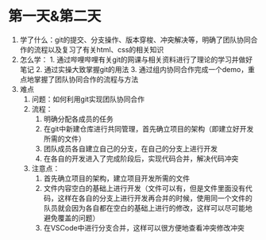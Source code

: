 # 第一天&第二天

1. 学了什么：git的提交、分支操作、版本穿梭、冲突解决等，明确了团队协同合作的流程以及复习了有关html、css的相关知识
2. 怎么学：
    	1. 通过哔哩哔哩有关git的网课与相关资料进行了理论的学习并做好笔记
    	2. 通过实操大致掌握git的用法
    	3. 通过组内协同合作完成一个demo，重点地掌握了团队协同合作的流程与方法
3. 难点
   1. 问题：如何利用git实现团队协同合作
   2. 流程：
      1. 明确分配各成员的任务
      2. 在git中新建仓库进行共同管理，首先确立项目的架构（即建立好开发所需的文件）
      3. 团队成员各自建立自己的分支，在自己的分支上进行开发
      4. 在各自的开发进入了完成阶段后，实现代码合并，解决代码冲突
   3. 注意点：
      1. 首先确立项目的架构，建立项目开发所需的文件
      2. 文件内容空白的基础上进行开发（文件可以有，但是文件里面没有代码，这样在各自的分支上进行开发再合并的时候，使用同一个文件的队员就会因为各自都在空白的基础上进行的修改，这样可以尽可能地避免覆盖的问题）
      3. 在VSCode中进行分支合并，这样可以很方便地查看冲突修改冲突